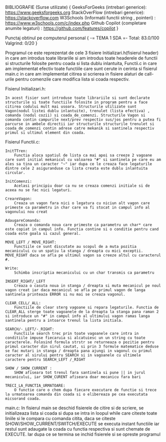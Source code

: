 BIBLIOGRAFIE (Surse utilizate)
{
    GeeksForGeeks (intrebari generice): https://www.geeksforgeeks.org
    StackOverFlow (intrebari generice): https://stackoverflow.com
    W3Schools (Informatii functii string , pointeri) : https://www.w3schools.com/c/index.php
    Github Copilot (completare anumite legaturi) : https://github.com/features/copilot
}

Punctaj obtinul pe computerul personal
{
    -= TEMA 1 SDA =-
Total: 83.0/100
Valgrind: 0/20
}

Programul ce este reprezentat de cele 3 fisiere Initializari.h(fisierul header) in care am introdus toate librariile si am introdus toate headerele de functii si structurile folosite pentru coada si lista dublu inlantuita, Functii.c in care am implementat efectiv toate functiile care sunt cerute in cerinta si fisierul main.c in care am implementat citirea si scrierea in fisiere alaturi de call-urile pentru comenzile care modifica lista si coada respectiv.

Fisierul Initializari.h:

    In acest fisier sunt introduse toate librariile si sunt declarate structurile si toate functiile folosite in program pentru a face citirea codului mult mai usoara. Structurile utilizate sunt Vagon(nodul listei dublu inlantuite), trenulet (lista efectiva) , comanda (nodul cozii) si coada_de_comenzi. Structurile Vagon si comanda contin campurile next/prev respectiv sus/jos pentru a putea fi parcurse in ambele directii iar structurile structurile trenulet si coada_de_comenzi contin adrese catre mekanik si santinela respectiv primul si ultimul element din coada.

Fisierul Functii.c:

    InitTTren:
        Functia aloca spatiul de lista ca mai apoi sa creeze 2 vagoane care sunt initial mekanicul cu valoarea "#" si santinela pe care eu am ales sa tina un caracter "~" iar dupa ce le creaza face legaturile dintre cele 2 asiguranduse ca lista creata este dublu inlantuita circular.

    InitComenzi:
        Acelasi principiu doar ca nu se creaza comenzi initiale si de aceea nu se fac nici legaturi.

    CreareVagon:
        Creaza un vagon fara nici o legatura cu niciun alt vagon care primeste ca parametru in char care va fi stocat in campul info al vagonului nou creat

    AdaugareComanda:
        Creaza o comanda noua care primeste ca parametru un char* care este copiat in campul info. Functia contine si o conditie pentru cand coada este goala si cazul general.

    MOVE_LEFT / MOVE_RIGHT:
        Functiile ce sunt discutate au scopul de a muta pozitia mecanicului cu un spatiu la stanga / dreapta cu mici exceptii. MOVE_RIGHT daca se afla pe ultimul vagon sa creeze altul cu caracterul #.

    Write:
        Schimba inscriptia mecanicului cu un char transmis ca parametru

    INSERT_RIGHT/_LEFT
        Creaza o casuta noua in stanga / dreapta si muta mecanicul pe noul vagon creat iar daca mecanicul se afla pe primul vagon de langa santinela printeaza ERROR si nu mai se creaza vagonul.

    CLEAR_CELL/_ALL:
        Functiile de clear sterg vagoane si repara legaturile. Functia de CLEAR_ALL sterge toate vagoanele de la dreapta la stanga pana raman 2 si introduce un "#" in campul info al ultimului vagon ramas langa santinela pentru a intoarce trenul la lista initiala.

    SEARCH/-_LEFT/-_RIGHT:
        Functiile search trec prin toate vagoanele care intra in conditiile impuse fiecaruia si alcatuiesc un un string cu toate caracterele. Folosind formula strstr se returneaza o pozitie pentru primul caracter din sirul cautat, si prin 3 formule matematice deduse se fac mutari in stanga / dreapta pana ajungi in vagonul cu primul caracter al sirului pentru SEARCH si in vagoanele cu ultimele caractere pentru SEARCH_LEFT /_RIGHT

    SHOW / SHOW_CURRENT :
        SHOW afiseara tot trenul fara santinela si pune || in jurul mecanicului, iar SHOW_CURENT afiseara doar mecanicu fara bari

    TRECI_LA_FUNCTIA_URMATOARE:
        O functie care o chem dupa fiecare executare de functie si trece la urmatoarea comanda din coada si o elibereaza pe cea executata micsorand coada.

main.c:
    In fisierul main se deschid fisierele de citire si de scriere, se initializeaza lista si coada si dupa se intra in loopul while care citeste toate liniile si le compara cu comanda citita, daca se citeste SHOW/SHOW_CURRENT/SWITCH/EXECUTE se executa instant functiile iar restul sunt adaugate la coada cu functia respectiva si sunt chemate de EXECUTE. Iar dupa ce se termina se inchid fisierele si se opreste programul

